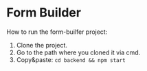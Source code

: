 # Form Builder

How to run the form-builfer project:
1. Clone the project.
2. Go to the path where you cloned it via cmd.
3. Copy&paste: `cd backend && npm start`
